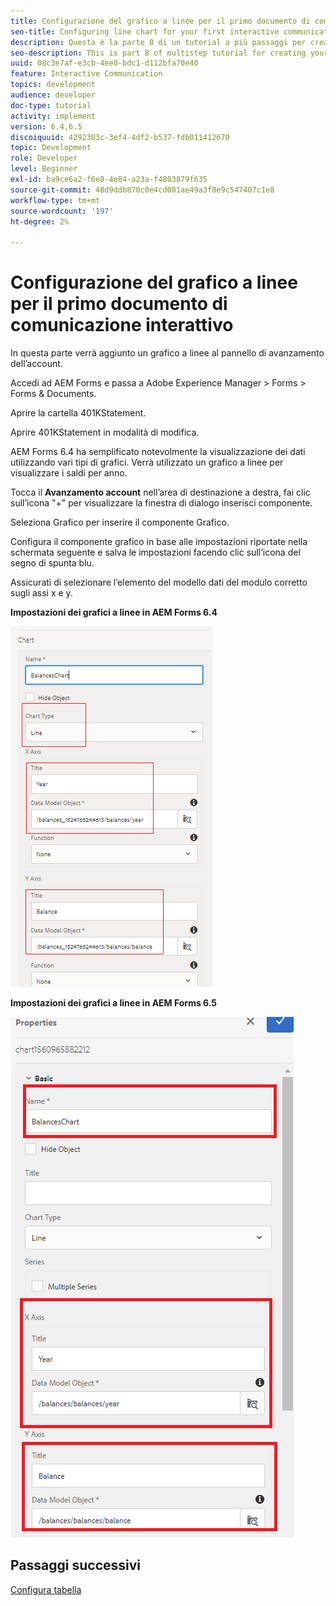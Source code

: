 ```yaml
---
title: Configurazione del grafico a linee per il primo documento di comunicazione interattivo - Parte 8
seo-title: Configuring line chart for your first interactive communication document
description: Questa è la parte 8 di un tutorial a più passaggi per creare il tuo primo documento di comunicazione interattiva. In questa parte verrà aggiunto un grafico a linee al pannello di avanzamento dell’account.
seo-description: This is part 8 of multistep tutorial for creating your first interactive communications document. In this part, we will add a Line chart to the account progress panel.
uuid: 08c3e7af-e3cb-4ee0-bdc1-d112bfa70e40
feature: Interactive Communication
topics: development
audience: developer
doc-type: tutorial
activity: implement
version: 6.4,6.5
discoiquuid: 4292303c-3ef4-4df2-b537-fdb011412670
topic: Development
role: Developer
level: Beginner
exl-id: ba9ce6a2-f6e8-4e84-a23a-f4803879f635
source-git-commit: 48d9ddb870c0e4cd001ae49a3f0e9c547407c1e8
workflow-type: tm+mt
source-wordcount: '197'
ht-degree: 2%

---
```


# Configurazione del grafico a linee per il primo documento di comunicazione interattivo

In questa parte verrà aggiunto un grafico a linee al pannello di avanzamento dell’account.

Accedi ad AEM Forms e passa a Adobe Experience Manager > Forms > Forms &amp; Documents.

Aprire la cartella 401KStatement.

Aprire 401KStatement in modalità di modifica.

AEM Forms 6.4 ha semplificato notevolmente la visualizzazione dei dati utilizzando vari tipi di grafici. Verrà utilizzato un grafico a linee per visualizzare i saldi per anno.

Tocca il **Avanzamento account** nell’area di destinazione a destra, fai clic sull’icona &quot;+&quot; per visualizzare la finestra di dialogo inserisci componente.

Seleziona Grafico per inserire il componente Grafico.

Configura il componente grafico in base alle impostazioni riportate nella schermata seguente e salva le impostazioni facendo clic sull’icona del segno di spunta blu.

Assicurati di selezionare l’elemento del modello dati del modulo corretto sugli assi x e y.

**Impostazioni dei grafici a linee in AEM Forms 6.4**

![linechart64](assets/linechart.png)

**Impostazioni dei grafici a linee in AEM Forms 6.5**

![linechart64](assets/linechart65.PNG)

## Passaggi successivi

[Configura tabella](./partnine.md)
